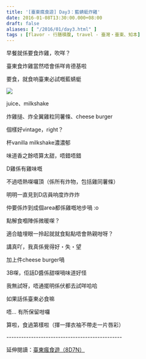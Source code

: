 ```yaml
---
title: '[臺東瘋食遊] Day3：藍蜻蜓炸雞'
date: 2016-01-08T13:30:00.000+08:00
draft: false
aliases: [ "/2016/01/day3.html" ]
tags : [flavor - 行膳積腹, travel - 臺灣・臺東、知本]
---
```


早餐就係要食炸雞，吹咩？  

臺東食炸雞當然唔會係咩肯德基啦

要食，就食响臺東必試嘅藍蜻蜓

[![](https://c1.staticflickr.com/9/8464/29161615964_137fa05c3d_z.jpg)](https://c1.staticflickr.com/9/8464/29161615964_137fa05c3d_z.jpg)

juice、milkshake

炸雞搥、炸全翼雞粒同薯條、cheese burger

個樣好vintage，right？

  

杯vanilla milkshake濃濃郁

味道香之餘唔算太甜，唔錯唔錯

  

D雞係有雞味嘅

不過唔熱㗎囉頂（係所有炸物，包括雞同薯條）

明明一直見到D店員响度炸炸炸

仲要係炸到成個area都係雞嘅地步喎 :o

點解食嗰陣係微暖㗎？

適合瞌埋眼一拎起就就食點點唔會熱親咁呀？

講真吖，我真係覺得好・失・望

  

加上件cheese burger喎

3B㗎，佢話D醬係甜㗎喎味道好怪

我無試呀，唔通擺明係伏都去試咩哈哈

  

如果話係臺東必食嘛

唔... 有所保留咁囉

  

算啦，食過第樣啦（揮一揮衣袖不帶走一片唇彩）  
  
\-----------------------------------------------  
  
延伸閱讀：[臺東瘋食遊（8D7N）](http://www.hidie.net/2016/03/8d7n.html)